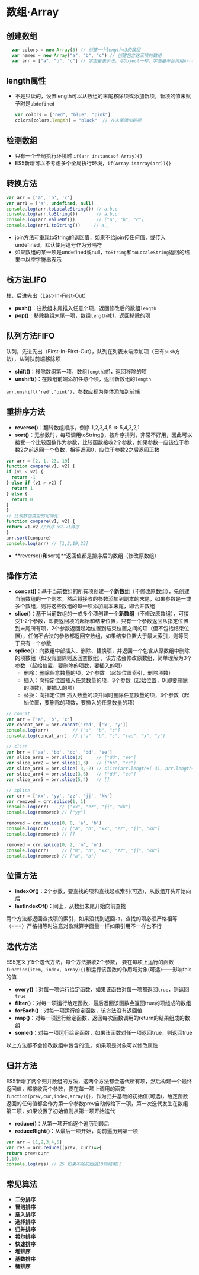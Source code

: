 # 数组·Array

## 创建数组

```javascript
  var colors = new Array(3) // 创建一个length=3的数组
  var names = new Array("a", "b", "c") // 创建包含这三项的数组
  var arr = ["a", "b", "c"] // 字面量表示法，与Object一样，字面量不会调用Array()构造函数
```

## length属性

* 不是只读的，设置length可以从数组的末尾移除项或添加新项，新项的值未赋予时是`ubdefined`

  ```javascript
  var colors = ["red", "blue", "pink"]
  colors[colors.length] = "black"  // 在末尾添加新项
  ```

## 检测数组

* 只有一个全局执行环境时 `if(arr instanceof Array){}`
* ES5新增可以不考虑多个全局执行环境，`if(Array.isArray(arr)){}`

## 转换方法

```javascript
var arr = ['a', 'b', 'c']
var arr1 = ['a', undefined, null]
console.log(arr.toLocaleString()) // a,b,c
console.log(arr.toString())       // a,b,c
console.log(arr.valueOf())        // ["a", "b", "c"]
console.log(arr1.toString())     // a,,
```

* join方法可重现toString的返回值，如果不给join传任何值，或传入undefined，默认使用逗号作为分隔符
* 如果数组的某一项是undefined或null，`toString`和`toLocaleString`返回的结果中以空字符串表示

## 栈方法LIFO

栈，后进先出（Last-In-First-Out）

* **push\(\)**：往数组末尾推入任意个项，返回修改后的数组`length`
* **pop\(\)**：移除数组末尾一项，数组`length`减1，返回移除的项

## 队列方法FIFO

队列，先进先出（First-In-First-Out），队列在列表末端添加项（已有`push`方法），从列队前端移除项

* **shift\(\)**：移除数组第一项，数组`length`减1，返回移除的项
* **unshift\(\)**：在数组前端添加任意个项，返回新数组的`length`

`arr.unshift('red','pink')`，参数应视为整体添加到前端

## 重排序方法

* **reverse\(\)**：翻转数组顺序，倒序 1,2,3,4,5 =&gt; 5,4,3,2,1
* **sort\(\)**：无参数时，每项调用toString\(\)，按升序排列，非常不好用，因此可以接受一个比较函数作为参数，比较函数接收2个参数，如果参数一应该位于参数2之前返回一个负数，相等返回0，应位于参数2之后返回正数

```javascript
var arr = [2, 1, 23, 19]
function compare(v1, v2) {
if (v1 < v2) {
  return -1
} else if (v1 > v2) {
  return 1
} else {
  return 0
}
}
// 比较数值类型的可简化
function compare(v1, v2) {
return v1-v2 //升序 v2-v1降序
}
arr.sort(compare)
console.log(arr) // [1,2,19,23]
```

* **reverse\(\)**和**sort\(\)**返回值都是排序后的数组（修改原数组）

## 操作方法

* **concat\(\)**：基于当前数组的所有项创建一个**新数组**（不修改原数组），先创建当前数组的一个副本，然后将接收的参数添加到副本的末尾，如果参数是一或多个数组，则将这些数组的每一项添加副本末尾，即合并数组
* **slice\(\)**：基于当前数组的一或多个项创建一个**新数组**（不修改原数组），可接受1-2个参数，即要返回项的起始和结束位置，只有一个参数返回从指定位置到末尾所有项，2个参数返回起始位置到结束位置之间的项（但不包括结束位置），任何不合法的参数都返回空数组，如果结束位置大于最大索引，则等同于只有一个参数
* **splice\(\)**：向数组中部插入、删除、替换项，并返回一个包含从原数组中删除的项数组（如没有删除则返回空数组），该方法会修改原数组，简单理解为3个参数 （起始位置，要删除的项数，要插入的项）
  * 删除：删除任意数量的项，2个参数 （起始位置索引，删除项数）
  * 插入：向指定位置插入任意数量的项，3个参数（起始位置，0\(即要删除的项数\)，要插入的项）
  * 替换：向指定位置 插入数量的项并同时删除任意数量的项，3个参数（起始位置，要删除的项数，要插入的任意数量的项）

```javascript
// concat
var arr = ['a', 'b', 'c']
var concat_arr = arr.concat('red', ['x', 'y'])
console.log(arr)         // ["a", "b", "c"]
console.log(concat_arr)  // ["a", "b", "c", "red", "x", "y"]

// slice
var brr = ['aa', 'bb', 'cc', 'dd', 'ee']
var slice_arr1 = brr.slice(3)     // ["dd", "ee"]
var slice_arr2 = brr.slice(1,3)   // ["bb", "cc"]
var slice_arr3 = brr.slice(-3,-2) // slice(arr.length+(-3), arr.length+(-2))  ["cc"]
var slice_arr4 = brr.slice(3,6)   // ["dd", "ee"]
var slice_arr5 = brr.slice(5,4)   // []

// splice
var crr = ['xx', 'yy', 'zz', 'jj', 'kk']
var removed = crr.splice(1, 1)
console.log(crr)    // ["xx", "zz", "jj", "kk"]
console.log(removed) // ["yy"]

removed = crr.splice(0, 0, 'a', 'b')
console.log(crr)     // ["a", "b", "xx", "zz", "jj", "kk"]
console.log(removed) // []

removed = crr.splice(0, 2, 'm', 'n')
console.log(crr)     // ["m", "n", "xx", "zz", "jj", "kk"]
console.log(removed) // ["a", "b"]
```

## 位置方法

* **indexOf\(\)**：2个参数，要查找的项和查找起点索引\(可选\)，从数组开头开始向后
* **lastIndexOf\(\)**：同上，从数组末尾开始向前查找

两个方法都返回查找项的索引，如果没找到返回`-1`，查找的项必须严格相等（===）严格相等时注意对象就算字面量一样如果引用不一样也不行

## 迭代方法

ES5定义了5个迭代方法，每个方法接收2个参数， 要在每项上运行的函数`function(item, index, array){}`和运行该函数的作用域对象\(可选\)——影响this的值

* **every\(\)**：对每一项运行给定函数，如果该函数对每一项都返回`true`，则返回`true`
* **filter\(\)**：对每一项运行给定函数，最后返回该函数会返回true的项组成的数组
* **forEach\(\)**：对每一项运行给定函数，该方法没有返回值
* **map\(\)**：对每一项运行给定函数，返回每次函数调用的return的结果组成的数组
* **some\(\)**：对每一项运行给定函数，如果该函数对任一项返回true，则返回true

以上方法都不会修改数组中包含的值,，如果项是对象可以修改属性

## 归并方法

ES5新增了两个归并数组的方法，这两个方法都会迭代所有项，然后构建一个最终返回值，都接收两个参数，要在每一项上调用的函数`function(prev,cur,index,array){}`，作为归并基础的初始值\(可选\)，给定函数返回的任何值都会作为第一个参数prev自动传给下一项，第一次迭代发生在数组第二项，如果设置了初始值则从第一项开始迭代

* **reduce\(\)**：从第一项开始逐个遍历到最后
* **reduceRIght\(\)**：从最后一项开始，向前遍历到第一项

```javascript
var arr = [1,2,3,4,5]
var res = arr.reduce((prev, curr)=>{
return prev+curr
},10)
console.log(res) // 25 如果不加初始值10则结果15
```

## 常见算法

* **二分排序**
* **冒泡排序**
* **插入排序**
* **选择排序**
* **归并排序**
* **希尔排序**
* **快速排序**
* **堆排序**
* **基数排序**
* **桶排序**


